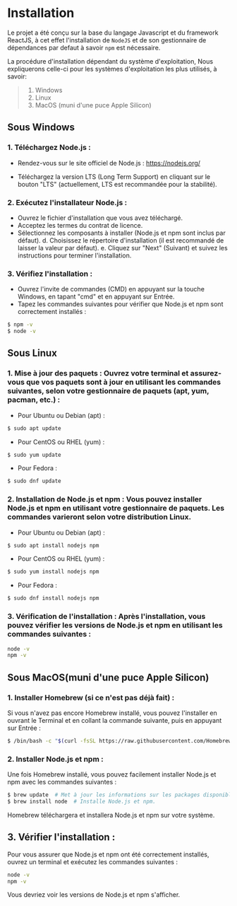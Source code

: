 # Installation

Le projet a été conçu sur la base du langage Javascript et du framework ReactJS,
à cet effet l'installation de `NodeJS` et de son gestionnaire de dépendances par
defaut à savoir `npm` est nécessaire.

La procédure d'installation dépendant du système d'exploitation,
Nous expliquerons celle-ci pour les systèmes d'exploitation les plus utilisés, à savoir:
 > 1. Windows
 > 2. Linux
 > 3. MacOS (muni d'une puce Apple Silicon)


## Sous Windows

### 1. Téléchargez Node.js :

- Rendez-vous sur le site officiel de Node.js : https://nodejs.org/

- Téléchargez la version LTS (Long Term Support) en cliquant sur le bouton "LTS" (actuellement, LTS est recommandée pour la stabilité).

### 2. Exécutez l'installateur Node.js :

- Ouvrez le fichier d'installation que vous avez téléchargé.
- Acceptez les termes du contrat de licence.
- Sélectionnez les composants à installer (Node.js et npm sont inclus par défaut).
d. Choisissez le répertoire d'installation (il est recommandé de laisser la valeur par défaut).
e. Cliquez sur "Next" (Suivant) et suivez les instructions pour terminer l'installation.

### 3. Vérifiez l'installation :

- Ouvrez l'invite de commandes (CMD) en appuyant sur la touche Windows, en tapant "cmd" et en appuyant sur Entrée.
- Tapez les commandes suivantes pour vérifier que Node.js et npm sont correctement installés :

```bash
$ npm -v
$ node -v
```

## Sous Linux

### 1. Mise à jour des paquets : Ouvrez votre terminal et assurez-vous que vos paquets sont à jour en utilisant les commandes suivantes, selon votre gestionnaire de paquets (apt, yum, pacman, etc.) :

- Pour Ubuntu ou Debian (apt) :
```bash
$ sudo apt update
```
- Pour CentOS ou RHEL (yum) :
```bash
$ sudo yum update
```
- Pour Fedora :
```bash
$ sudo dnf update
```
### 2. Installation de Node.js et npm : Vous pouvez installer Node.js et npm en utilisant votre gestionnaire de paquets. Les commandes varieront selon votre distribution Linux.

- Pour Ubuntu ou Debian (apt) :
```bash
$ sudo apt install nodejs npm
 ```

- Pour CentOS ou RHEL (yum) :
```bash
$ sudo yum install nodejs npm
 ```

 - Pour Fedora :
```bash
$ sudo dnf install nodejs npm
 ```

### 3. Vérification de l'installation : Après l'installation, vous pouvez vérifier les versions de Node.js et npm en utilisant les commandes suivantes :

```bash
node -v
npm -v
```



## Sous MacOS(muni d'une puce Apple Silicon)

### 1. Installer Homebrew (si ce n'est pas déjà fait) :

Si vous n'avez pas encore Homebrew installé, vous pouvez l'installer en ouvrant le Terminal et en collant la commande suivante, puis en appuyant sur Entrée :

```bash
$ /bin/bash -c "$(curl -fsSL https://raw.githubusercontent.com/Homebrew/install/HEAD/install.sh)"
```

### 2. Installer Node.js et npm :

Une fois Homebrew installé, vous pouvez facilement installer Node.js et npm avec les commandes suivantes :

```bash
$ brew update  # Met à jour les informations sur les packages disponibles.
$ brew install node  # Installe Node.js et npm.
```

Homebrew téléchargera et installera Node.js et npm sur votre système.

## 3. Vérifier l'installation :

Pour vous assurer que Node.js et npm ont été correctement installés, ouvrez un terminal et exécutez les commandes suivantes :

```bash
node -v
npm -v
```
Vous devriez voir les versions de Node.js et npm s'afficher.